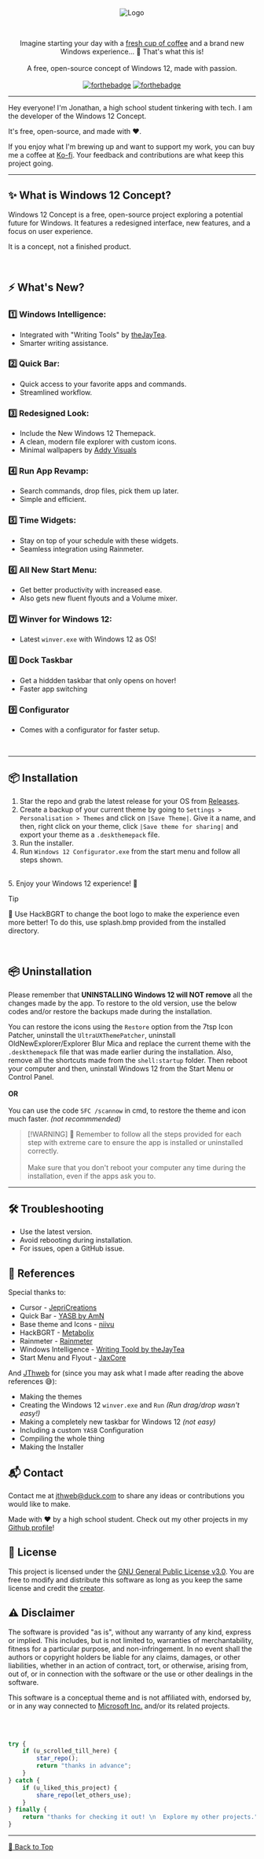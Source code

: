 <div style="text-align: center;">


<br>

![Logo](logo.png)

<br>

Imagine starting your day with a [fresh cup of coffee](https://ko-fi.com/jthweb) and a brand new Windows experience... 🤔 That's what this is!
<br><br>
A free, open-source concept of Windows 12, made with passion.
<br><br>
[![forthebadge](https://forthebadge.com/images/badges/for-you.svg)](https://forthebadge.com)
[![forthebadge](https://forthebadge.com/images/badges/built-with-love.svg)](https://forthebadge.com)

</div>

----

Hey everyone! I'm Jonathan, a high school student tinkering with tech. I am the developer of the Windows 12 Concept.

It's free, open-source, and made with ❤️.

If you enjoy what I'm brewing up and want to support my work, you can buy me a coffee at [Ko-fi](https://ko-fi.com/jthweb). Your feedback and contributions are what keep this project going.

---

## ✨ What is Windows 12 Concept?

Windows 12 Concept is a free, open-source project exploring a potential future for Windows. It features a redesigned interface, new features, and a focus on user experience.

It is a concept, not a finished product.

<br>

## ⚡ What's New?

### 1️⃣ Windows Intelligence:
- Integrated with "Writing Tools" by [theJayTea](https://github.com/theJayTea/WritingTools).
- Smarter writing assistance.

### 2️⃣ Quick Bar:
- Quick access to your favorite apps and commands.
- Streamlined workflow.

### 3️⃣ Redesigned Look:
- Include the New Windows 12 Themepack.
- A clean, modern file explorer with custom icons.
- Minimal wallpapers by [Addy Visuals](https://youtube.com/@addyvisuals)

### 4️⃣ Run App Revamp:
- Search commands, drop files, pick them up later.
- Simple and efficient.

### 5️⃣ Time Widgets:
- Stay on top of your schedule with these widgets.
- Seamless integration using Rainmeter.

### 6️⃣ All New Start Menu:
- Get better productivity with increased ease.
- Also gets new fluent flyouts and a Volume mixer.

### 7️⃣ Winver for Windows 12:
- Latest `winver.exe` with Windows 12 as OS!

### 8️⃣ Dock Taskbar
- Get a hiddden taskbar that only opens on hover!
- Faster app switching

### 9️⃣ Configurator
- Comes with a configurator for faster setup.

<br>

---

## 📦 **Installation**



1.  Star the repo and grab the latest release for your OS from [Releases](https://github.com/jthweb/Windows-12/releases).
2.  Create a backup of your current theme by going to `Settings > Personalisation > Themes` and click on `|Save Theme|`. Give it a name, and then, right click on your theme, click `|Save theme for sharing|` and export your theme as a `.deskthemepack` file.
3. Run the installer.
4. Run `Windows 12 Configurator.exe` from the start menu and follow all steps shown.
<br>
5. Enjoy your Windows 12 experience! 🚀

> [!TIP]
> 👀 Use HackBGRT to change the boot logo to make the experience even more better!
> To do this, use splash.bmp provided from the installed directory.

<br>

## <strike>📦</strike> **Uninstallation**

Please remember that **UNINSTALLING Windows 12 will NOT remove** all the changes made by the app. To restore to the old version, use the below codes and/or restore the backups made during the installation.

You can restore the icons using the `Restore` option from the 7tsp Icon Patcher, uninstall the `UltraUXThemePatcher`, uninstall OldNewExplorer/Explorer Blur Mica and replace the current theme with the `.deskthemepack` file that was made earlier during the installation. Also, remove all the shortcuts made from the `shell:startup` folder. Then reboot your computer and then, uninstall Windows 12 from the Start Menu or Control Panel.
<br><br>**OR**<br><br>You can use the code `SFC /scannow` in cmd, to restore the theme and icon much faster. <i>(not recommmended)</i>

>   [!WARNING]
> 🔑 Remember to follow all the steps provided for each step with extreme care to ensure the app is installed or uninstalled correctly. <br><br>Make sure that you don't reboot your computer any time during the installation, even if the apps ask you to.

---

## 🛠️ **Troubleshooting**

-   Use the latest version.
-   Avoid rebooting during installation.
-   For issues, open a GitHub issue.

## 📜 **References**

Special thanks to:

-   Cursor - [JepriCreations](https://deviantart.com/jepricreations)
-   Quick Bar - [YASB by AmN](https://github.com/amnweb)
-   Base theme and Icons - [niivu](https://deviantart.com/niivu)
-   HackBGRT - [Metabolix](https://github.com/Metabolix)
-   Rainmeter - [Rainmeter](https://www.rainmeter.net)
-   Windows Intelligence - [Writing Toold by theJayTea](https://github.com/thejaytea)
-   Start Menu and Flyout - [JaxCore](https://github.com/jaxcore)

And [JThweb](https://github.com/jthweb) for (since you may ask what I made after reading the above references 😅):

- Making the themes
- Creating the Windows 12 `winver.exe` and `Run` <i>(Run drag/drop wasn't easy!)</i>
- Making a completely new taskbar for Windows 12 <i>(not easy)</i>
- Including a custom `YASB` Configuration
- Compiling the whole thing
- Making the Installer

## 📬 Contact

Contact me at [jthweb@duck.com](mailto:jthweb@duck.com) to share any ideas or contributions you would like to make.

Made with ❤️ by a high school student. Check out my other projects in my [Github profile](https://github.com/jthweb)!


## 📄 **License**


This project is licensed under the [GNU General Public License v3.0](LICENSE). You are free to modify and distribute this software as long as you keep the same license and credit the [creator](https://github.com/jthweb).

## ⚠️ **Disclaimer**

The software is provided "as is", without any warranty of any kind, express or implied. This includes, but is not limited to, warranties of merchantability, fitness for a particular purpose, and non-infringement. In no event shall the authors or copyright holders be liable for any claims, damages, or other liabilities, whether in an action of contract, tort, or otherwise, arising from, out of, or in connection with the software or the use or other dealings in the software. 

This software is a conceptual theme and is not affiliated with, endorsed by, or in any way connected to [Microsoft Inc.](https://www.microsoft.com) and/or its related projects. 

<br><br>
```javascript
try {
    if (u_scrolled_till_here) {
        star_repo();
        return "thanks in advance";
    }
} catch {
    if (u_liked_this_project) {
        share_repo(let_others_use);
    }
} finally {
    return "thanks for checking it out! \n  Explore my other projects.";
}
```

---

[🚀 Back to Top](Logo)